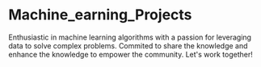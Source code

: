 # Machine_earning_Projects
Enthusiastic in machine learning algorithms with a passion for leveraging data to solve complex problems. Commited to share the knowledge and enhance the knowledge to empower the community. 
Let's work together!
